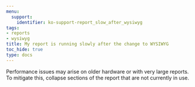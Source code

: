 ```yaml
---
menu:
  support:
    identifier: ko-support-report_slow_after_wysiwyg
tags:
- reports
- wysiwyg
title: My report is running slowly after the change to WYSIWYG
toc_hide: true
type: docs
---
```


Performance issues may arise on older hardware or with very large reports. To mitigate this, collapse sections of the report that are not currently in use.